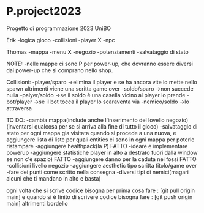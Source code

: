 # P.project2023
Progetto di programmazione 2023 UniBO

Erik
-logica gioco
-collisioni
-player  X
-npc

Thomas
-mappa
-menu  X
-negozio
-potenziamenti
-salvataggio di stato


NOTE:
-nelle mappe ci sono P per power-up, che dovranno essere diversi dai power-up che si comprano nello shop.

Collisioni:
-player/sparo ->elimina il player e se ha ancora vite lo mette nello spawn altrimenti viene una scritta game over 
-soldo/sparo  ->non succede nulla
-palyer/soldo ->se il soldo è una casella vicino al player lo prende
-bot/player   ->se il bot tocca il player lo scaraventa via
-nemico/soldo ->lo attraversa



TO DO:
-cambia mappa(include anche l'inserimento del lovello negozio)(inventarsi qualcosa per se si arriva alla fine di tutto il gioco)
-salvataggio di stato per ogni mappa gia visitata quando si procede a una nuova, e aggiungere lista di liste per quali entities ci sono in ogni mappa per poterle ristampare
-aggiungere healthpack(la P) FATTO
-ideare e implementare powerup
-aggiungere statistiche player in alto a destra(o fuori dalla window se non c'è spazio) FATTO
-aggiungere danno per la caduta nei fossi FATTO
-collisioni livello negozio
-aggiungere aesthetic tipo scritta titolo/game over
-fare dei punti come scritto nella consegna 
-diversi tipi di nemici(magari alcuni che ti mandano in alto e basta)

ogni volta che si scrive codice bisogna per prima cosa fare : [git pull origin main] e quando si è finito di scrivere codice bisogna fare : [git push origin main] altrimenti bordello 

